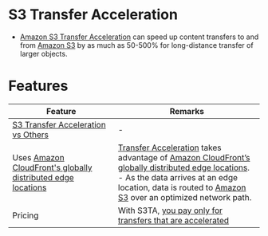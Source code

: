 # S3 Transfer Acceleration
- [Amazon S3 Transfer Acceleration](https://aws.amazon.com/s3/transfer-acceleration/) can speed up content transfers to and from [Amazon S3](../../7_StorageServices/3_ObjectStorageS3/Readme.md) by as much as 50-500% for long-distance transfer of larger objects.

# Features

| Feature                                                                             | Remarks                                                                                                                                                                                                                                                                                                           |
|-------------------------------------------------------------------------------------|-------------------------------------------------------------------------------------------------------------------------------------------------------------------------------------------------------------------------------------------------------------------------------------------------------------------|
| [S3 Transfer Acceleration vs Others](AmazonCloudfrontVsGlobalAccelerator.md)        | -                                                                                                                                                                                                                                                                                                                 |
| Uses [Amazon CloudFront's globally distributed edge locations](AmazonCloudFront.md) | [Transfer Acceleration](AmazonCloudFront.md) takes advantage of [Amazon CloudFront’s globally distributed edge locations](AmazonCloudFront.md).<br/>- As the data arrives at an edge location, data is routed to [Amazon S3](../../7_StorageServices/3_ObjectStorageS3/Readme.md) over an optimized network path. |
| Pricing                                                                             | With S3TA, [you pay only for transfers that are accelerated](https://aws.amazon.com/s3/transfer-acceleration/)                                                                                                                                                                                                    |

